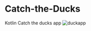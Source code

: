 # Catch-the-Ducks
Kotlin Catch the ducks app
![duckapp](https://github.com/smtersoyoglu/Catch-the-Ducks/assets/77547002/9d92a9f8-b283-40c9-a047-adc78a8aafe8)
